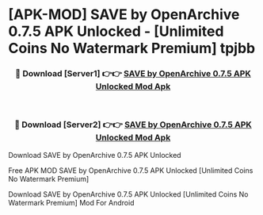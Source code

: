 # [APK-MOD] SAVE by OpenArchive 0.7.5 APK Unlocked - [Unlimited Coins No Watermark Premium] tpjbb



<div align="center">
<h3>🔴 Download [Server1] 👉👉 <a href="https://momento.my/?title=SAVE_by_OpenArchive_0.7.5_APK_Unlocked">SAVE by OpenArchive 0.7.5 APK Unlocked Mod Apk</a></h3><br>

<h3>🔴 Download [Server2] 👉👉 <a href="https://momento.my/?title=SAVE_by_OpenArchive_0.7.5_APK_Unlocked">SAVE by OpenArchive 0.7.5 APK Unlocked Mod Apk</a></h3>
</div>



Download SAVE by OpenArchive 0.7.5 APK Unlocked 

Free APK MOD SAVE by OpenArchive 0.7.5 APK Unlocked [Unlimited Coins No Watermark Premium]

Download SAVE by OpenArchive 0.7.5 APK Unlocked [Unlimited Coins No Watermark Premium] Mod For Android
